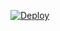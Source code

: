 
[![Deploy](https://www.herokucdn.com/deploy/button.png)](https://dashboard.heroku.com/new?template=https://github.com/junbluedd/fqfqfq) 
